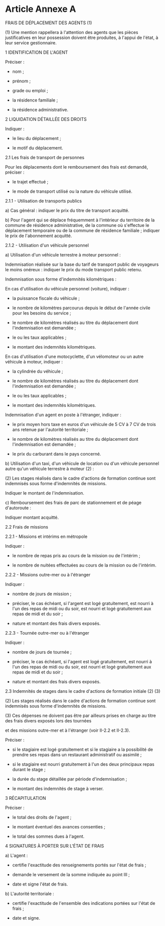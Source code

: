 # Article Annexe A

FRAIS DE DÉPLACEMENT DES AGENTS (1)

(1) Une mention rappellera à l'attention des agents que les pièces justificatives en leur possession doivent être produites,
à l'appui de l'état, à leur service gestionnaire.

1 IDENTIFICATION DE L'AGENT 

Préciser :

- nom ;

- prénom ;

- grade ou emploi ;

- la résidence familiale ;

- la résidence administrative.

2 LIQUIDATION DÉTAILLÉE DES DROITS

Indiquer :

- le lieu du déplacement ;

- le motif du déplacement.

2.1 Les frais de transport de personnes

Pour les déplacements dont le remboursement des frais est demandé, préciser :

- le trajet effectué ;

- le mode de transport utilisé ou la nature du véhicule utilisé.

2.1.1 - Utilisation de transports publics

a) Cas général : indiquer le prix du titre de transport acquitté.

b) Pour l'agent qui se déplace fréquemment à l'intérieur du territoire de la commune de résidence administrative, de la
commune où s'effectue le déplacement temporaire ou de la commune de résidence familiale ; indiquer le prix de l'abonnement
acquitté.

2.1.2 - Utilisation d'un véhicule personnel

a) Utilisation d'un véhicule terrestre à moteur personnel :

Indemnisation réalisée sur la base du tarif de transport public de voyageurs le moins onéreux : indiquer le prix du mode
transport public retenu.

Indemnisation sous forme d'indemnités kilométriques :

En cas d'utilisation du véhicule personnel (voiture), indiquer :

- la puissance fiscale du véhicule ;

- le nombre de kilomètres parcourus depuis le début de l'année civile pour les besoins du service ;

- le nombre de kilomètres réalisés au titre du déplacement dont l'indemnisation est demandée ;

- le ou les taux applicables ;

- le montant des indemnités kilométriques.

En cas d'utilisation d'une motocyclette, d'un vélomoteur ou un autre véhicule à moteur, indiquer :

- la cylindrée du véhicule ;

- le nombre de kilomètres réalisés au titre du déplacement dont l'indemnisation est demandée ;

- le ou les taux applicables ;

- le montant des indemnités kilométriques.

Indemnisation d'un agent en poste à l'étranger, indiquer :

- le prix moyen hors taxe en euros d'un véhicule de 5 CV à 7 CV de trois ans retenue par l'autorité territoriale ;

- le nombre de kilomètres réalisés au titre du déplacement dont l'indemnisation est demandée ;

- le prix du carburant dans le pays concerné.

b) Utilisation d'un taxi, d'un véhicule de location ou d'un véhicule personnel autre qu'un véhicule terrestre à moteur (2) :

(2)  Les stages réalisés dans le cadre d'actions de formation continue sont indemnisés sous forme d'indemnités de missions.

Indiquer le montant de l'indemnisation.

c) Remboursement des frais de parc de stationnement et de péage d'autoroute :

Indiquer montant acquitté.

2.2 Frais de missions

2.2.1 - Missions et intérims en métropole

Indiquer :

- le nombre de repas pris au cours de la mission ou de l'intérim ;

- le nombre de nuitées effectuées au cours de la mission ou de l'intérim.

2.2.2 - Missions outre-mer ou à l'étranger

Indiquer :

- nombre de jours de mission ;

- préciser, le cas échéant, si l'argent est logé gratuitement, est nourri à l'un des repas de midi ou du soir, est nourri et
logé gratuitement aux repas de midi et du soir ;

- nature et montant des frais divers exposés.

2.2.3 - Tournée outre-mer ou à l'étranger

Indiquer :

- nombre de jours de tournée ;

- préciser, le cas échéant, si l'agent est logé gratuitement, est nourri à l'un des repas de midi ou du soir, est nourri et
logé gratuitement aux repas de midi et du soir ;

- nature et montant des frais divers exposés.

2.3 Indemnités de stages dans le cadre d'actions de formation initiale (2) (3)

(2) Les stages réalisés dans le cadre d'actions de formation continue sont indemnisés sous forme d'indemnités de missions.

(3) Ces dépenses ne doivent pas être par ailleurs prises en charge au titre des frais divers exposés lors des tournées

et des missions outre-mer et à l'étranger (voir II-2.2 et II-2.3).

Préciser :

- si le stagiaire est logé gratuitement et si le stagiaire a la possibilité de prendre ses repas dans un restaurant
administratif ou assimilé ;

- si le stagiaire est nourri gratuitement à l'un des deux principaux repas durant le stage ;

- la durée du stage détaillée par période d'indemnisation ;

- le montant des indemnités de stage à verser.

3 RÉCAPITULATION

Préciser :

- le total des droits de l'agent ;

- le montant éventuel des avances consenties ;

- le total des sommes dues à l'agent.

4 SIGNATURES À PORTER SUR L'ÉTAT DE FRAIS

a) L'agent :

- certifie l'exactitude des renseignements portés sur l'état de frais ;

- demande le versement de la somme indiquée au point III ;

- date et signe l'état de frais.

b) L'autorité territoriale :

- certifie l'exactitude de l'ensemble des indications portées sur l'état de frais ;

- date et signe.

